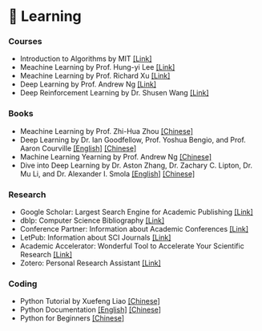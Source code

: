 # 📖 Learning

### Courses

- Introduction to Algorithms by MIT [[Link]](https://www.bilibili.com/video/BV1fu41127MN)
- Meachine Learning by Prof. Hung-yi Lee [[Link]](https://www.bilibili.com/video/BV1J94y1f7u5)
- Meachine Learning by Prof. Richard Xu [[Link]](https://space.bilibili.com/327617676/channel/seriesdetail?sid=1571821)
- Deep Learning by Prof. Andrew Ng [[Link]](https://www.bilibili.com/video/BV12E411a7Xn)
- Deep Reinforcement Learning by Dr. Shusen Wang [[Link]](https://www.bilibili.com/video/BV1rv41167yx)

### Books

- Meachine Learning by Prof. Zhi-Hua Zhou [[Chinese]](https://cs.nju.edu.cn/zhouzh/zhouzh.files/publication/MLbook2016.htm)
- Deep Learning by Dr. Ian Goodfellow, Prof. Yoshua Bengio, and Prof. Aaron Courville [[English]](https://www.deeplearningbook.org) [[Chinese]](https://github.com/exacity/deeplearningbook-chinese)
- Machine Learning Yearning by Prof. Andrew Ng [[Chinese]](https://deeplearning-ai.github.io/machine-learning-yearning-cn/)
- Dive into Deep Learning by Dr. Aston Zhang, Dr. Zachary C. Lipton, Dr. Mu Li, and Dr. Alexander I. Smola [[English]](https://d2l.ai) [[Chinese]](https://zh.d2l.ai)

### Research

- Google Scholar: Largest Search Engine for Academic Publishing [[Link]](https://scholar.google.com)
- dblp: Computer Science Bibliography [[Link]](https://dblp.org)
- Conference Partner: Information about Academic Conferences [[Link]](https://www.myhuiban.com)
- LetPub: Information about SCI Journals [[Link]](http://www.letpub.com.cn/index.php?page=journalapp)
- Academic Accelerator: Wonderful Tool to Accelerate Your Scientific Research [[Link]](https://academic-accelerator.com)
- Zotero: Personal Research Assistant [[Link]](https://www.zotero.org)

### Coding

- Python Tutorial by Xuefeng Liao [[Chinese]](https://www.liaoxuefeng.com/wiki/1016959663602400)
- Python Documentation [[English]](https://docs.python.org/3/) [[Chinese]](https://docs.python.org/zh-cn/3/)
- Python for Beginners [[Chinese]](https://www.bilibili.com/video/BV1Fs411A7HZ)